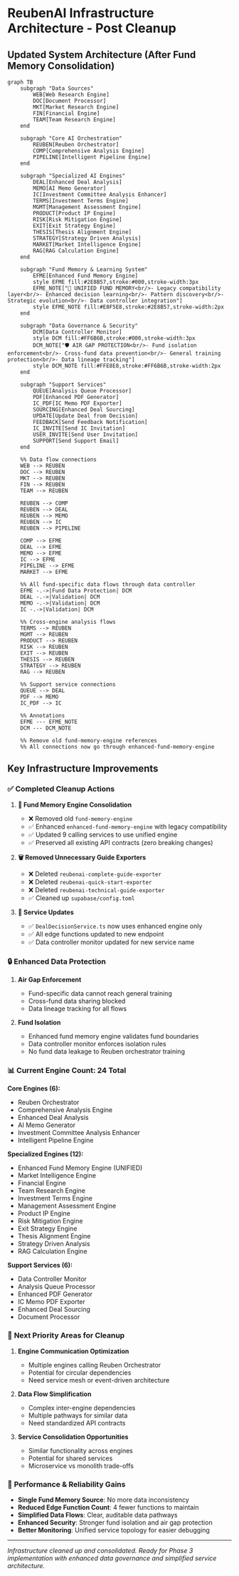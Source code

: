 # ReubenAI Infrastructure Architecture - Post Cleanup

## Updated System Architecture (After Fund Memory Consolidation)

```mermaid
graph TB
    subgraph "Data Sources"
        WEB[Web Research Engine]
        DOC[Document Processor]
        MKT[Market Research Engine]
        FIN[Financial Engine]
        TEAM[Team Research Engine]
    end

    subgraph "Core AI Orchestration"
        REUBEN[Reuben Orchestrator]
        COMP[Comprehensive Analysis Engine]
        PIPELINE[Intelligent Pipeline Engine]
    end

    subgraph "Specialized AI Engines"
        DEAL[Enhanced Deal Analysis]
        MEMO[AI Memo Generator]
        IC[Investment Committee Analysis Enhancer]
        TERMS[Investment Terms Engine]
        MGMT[Management Assessment Engine]
        PRODUCT[Product IP Engine]
        RISK[Risk Mitigation Engine]
        EXIT[Exit Strategy Engine]
        THESIS[Thesis Alignment Engine]
        STRATEGY[Strategy Driven Analysis]
        MARKET[Market Intelligence Engine]
        RAG[RAG Calculation Engine]
    end

    subgraph "Fund Memory & Learning System"
        EFME[Enhanced Fund Memory Engine]
        style EFME fill:#2E8B57,stroke:#000,stroke-width:3px
        EFME_NOTE["🧠 UNIFIED FUND MEMORY<br/>- Legacy compatibility layer<br/>- Enhanced decision learning<br/>- Pattern discovery<br/>- Strategic evolution<br/>- Data controller integration"]
        style EFME_NOTE fill:#E8F5E8,stroke:#2E8B57,stroke-width:2px
    end

    subgraph "Data Governance & Security"
        DCM[Data Controller Monitor]
        style DCM fill:#FF6B6B,stroke:#000,stroke-width:3px
        DCM_NOTE["🛡️ AIR GAP PROTECTION<br/>- Fund isolation enforcement<br/>- Cross-fund data prevention<br/>- General training protection<br/>- Data lineage tracking"]
        style DCM_NOTE fill:#FFE8E8,stroke:#FF6B6B,stroke-width:2px
    end

    subgraph "Support Services"
        QUEUE[Analysis Queue Processor]
        PDF[Enhanced PDF Generator]
        IC_PDF[IC Memo PDF Exporter]
        SOURCING[Enhanced Deal Sourcing]
        UPDATE[Update Deal from Decision]
        FEEDBACK[Send Feedback Notification]
        IC_INVITE[Send IC Invitation]
        USER_INVITE[Send User Invitation]
        SUPPORT[Send Support Email]
    end

    %% Data flow connections
    WEB --> REUBEN
    DOC --> REUBEN
    MKT --> REUBEN
    FIN --> REUBEN
    TEAM --> REUBEN

    REUBEN --> COMP
    REUBEN --> DEAL
    REUBEN --> MEMO
    REUBEN --> IC
    REUBEN --> PIPELINE

    COMP --> EFME
    DEAL --> EFME
    MEMO --> EFME
    IC --> EFME
    PIPELINE --> EFME
    MARKET --> EFME

    %% All fund-specific data flows through data controller
    EFME -.->|Fund Data Protection| DCM
    DEAL -.->|Validation| DCM
    MEMO -.->|Validation| DCM
    IC -.->|Validation| DCM

    %% Cross-engine analysis flows
    TERMS --> REUBEN
    MGMT --> REUBEN
    PRODUCT --> REUBEN
    RISK --> REUBEN
    EXIT --> REUBEN
    THESIS --> REUBEN
    STRATEGY --> REUBEN
    RAG --> REUBEN

    %% Support service connections
    QUEUE --> DEAL
    PDF --> MEMO
    IC_PDF --> IC

    %% Annotations
    EFME --- EFME_NOTE
    DCM --- DCM_NOTE

    %% Remove old fund-memory-engine references
    %% All connections now go through enhanced-fund-memory-engine
```

## Key Infrastructure Improvements

### ✅ **Completed Cleanup Actions**

1. **🔧 Fund Memory Engine Consolidation**
   - ❌ Removed old `fund-memory-engine` 
   - ✅ Enhanced `enhanced-fund-memory-engine` with legacy compatibility
   - ✅ Updated 9 calling services to use unified engine
   - ✅ Preserved all existing API contracts (zero breaking changes)

2. **🗑️ Removed Unnecessary Guide Exporters**
   - ❌ Deleted `reubenai-complete-guide-exporter`
   - ❌ Deleted `reubenai-quick-start-exporter`
   - ❌ Deleted `reubenai-technical-guide-exporter`
   - ✅ Cleaned up `supabase/config.toml`

3. **🔄 Service Updates**
   - ✅ `DealDecisionService.ts` now uses enhanced engine only
   - ✅ All edge functions updated to new endpoint
   - ✅ Data controller monitor updated for new service name

### 🔒 **Enhanced Data Protection**

1. **Air Gap Enforcement**
   - Fund-specific data cannot reach general training
   - Cross-fund data sharing blocked
   - Data lineage tracking for all flows

2. **Fund Isolation**
   - Enhanced fund memory engine validates fund boundaries
   - Data controller monitor enforces isolation rules
   - No fund data leakage to Reuben orchestrator training

### 📊 **Current Engine Count: 24 Total**

**Core Engines (6):**
- Reuben Orchestrator
- Comprehensive Analysis Engine
- Enhanced Deal Analysis
- AI Memo Generator
- Investment Committee Analysis Enhancer
- Intelligent Pipeline Engine

**Specialized Engines (12):**
- Enhanced Fund Memory Engine (UNIFIED)
- Market Intelligence Engine
- Financial Engine
- Team Research Engine
- Investment Terms Engine
- Management Assessment Engine
- Product IP Engine
- Risk Mitigation Engine
- Exit Strategy Engine
- Thesis Alignment Engine
- Strategy Driven Analysis
- RAG Calculation Engine

**Support Services (6):**
- Data Controller Monitor
- Analysis Queue Processor
- Enhanced PDF Generator
- IC Memo PDF Exporter
- Enhanced Deal Sourcing
- Document Processor

### 🎯 **Next Priority Areas for Cleanup**

1. **Engine Communication Optimization**
   - Multiple engines calling Reuben Orchestrator
   - Potential for circular dependencies
   - Need service mesh or event-driven architecture

2. **Data Flow Simplification**
   - Complex inter-engine dependencies
   - Multiple pathways for similar data
   - Need standardized API contracts

3. **Service Consolidation Opportunities**
   - Similar functionality across engines
   - Potential for shared services
   - Microservice vs monolith trade-offs

### 🚀 **Performance & Reliability Gains**

- **Single Fund Memory Source**: No more data inconsistency
- **Reduced Edge Function Count**: 4 fewer functions to maintain
- **Simplified Data Flows**: Clear, auditable data pathways
- **Enhanced Security**: Stronger fund isolation and air gap protection
- **Better Monitoring**: Unified service topology for easier debugging

---

*Infrastructure cleaned up and consolidated. Ready for Phase 3 implementation with enhanced data governance and simplified service architecture.*
